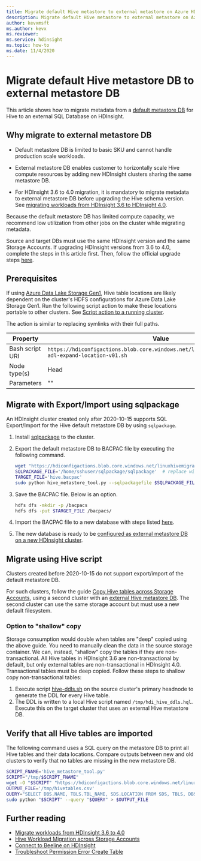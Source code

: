 ```yaml
---
title: Migrate default Hive metastore to external metastore on Azure HDInsight
description: Migrate default Hive metastore to external metastore on Azure HDInsight
author: kevxmsft
ms.author: kevx
ms.reviewer: 
ms.service: hdinsight
ms.topic: how-to
ms.date: 11/4/2020
---
```


# Migrate default Hive metastore DB to external metastore DB

This article shows how to migrate metadata from a [default metastore DB](../hdinsight-use-external-metadata-stores.md#default-metastore) for Hive to an external SQL Database on HDInsight. 

## Why migrate to external metastore DB

* Default metastore DB is limited to basic SKU and cannot handle production scale workloads.

* External metastore DB enables customer to horizontally scale Hive compute resources by adding new HDInsight clusters sharing the same metastore DB.

* For HDInsight 3.6 to 4.0 migration, it is mandatory to migrate metadata to external metastore DB before upgrading the Hive schema version. See [migrating workloads from HDInsight 3.6 to HDInsight 4.0](./apache-hive-migrate-workloads.md).

Because the default metastore DB has limited compute capacity, we recommend low utilization from other jobs on the cluster while migrating metadata.

Source and target DBs must use the same HDInsight version and the same Storage Accounts. If upgrading HDInsight versions from 3.6 to 4.0, complete the steps in this article first. Then, follow the official upgrade steps [here](./apache-hive-migrate-workloads.md).

## Prerequisites

If using [Azure Data Lake Storage Gen1](../overview-data-lake-storage-gen1.md), Hive table locations are likely dependent on the cluster's HDFS configurations for Azure Data Lake Storage Gen1. Run the following script action to make these locations portable to other clusters. See [Script action to a running cluster](../hdinsight-hadoop-customize-cluster-linux.md#script-action-to-a-running-cluster).

The action is similar to replacing symlinks with their full paths.

|Property | Value |
|---|---|
|Bash script URI|`https://hdiconfigactions.blob.core.windows.net/linuxhivemigrationv01/hive-adl-expand-location-v01.sh`|
|Node type(s)|Head|
|Parameters|""|

## Migrate with Export/Import using sqlpackage

An HDInsight cluster created only after 2020-10-15 supports SQL Export/Import for the Hive default metastore DB by using `sqlpackage`.

1. Install [sqlpackage](/sql/tools/sqlpackage-download#get-sqlpackage-net-core-for-linux) to the cluster.

2. Export the default metastore DB to BACPAC file by executing the following command.

    ```bash
    wget "https://hdiconfigactions.blob.core.windows.net/linuxhivemigrationv01/hive_metastore_tool.py"
    SQLPACKAGE_FILE='/home/sshuser/sqlpackage/sqlpackage'  # replace with sqlpackage location
    TARGET_FILE='hive.bacpac'
    sudo python hive_metastore_tool.py --sqlpackagefile $SQLPACKAGE_FILE --targetfile $TARGET_FILE
    ```

3. Save the BACPAC file. Below is an option.

    ```bash
    hdfs dfs -mkdir -p /bacpacs
    hdfs dfs -put $TARGET_FILE /bacpacs/
    ```

4. Import the BACPAC file to a new database with steps listed [here](../../azure-sql/database/database-import.md).

5. The new database is ready to be [configured as external metastore DB on a new HDInsight cluster](../hdinsight-use-external-metadata-stores.md#select-a-custom-metastore-during-cluster-creation).

## Migrate using Hive script

Clusters created before 2020-10-15 do not support export/import of the default metastore DB.

For such clusters, follow the guide [Copy Hive tables across Storage Accounts](./hive-migration-across-storage-accounts.md), using a second cluster with an [external Hive metastore DB](../hdinsight-use-external-metadata-stores.md#select-a-custom-metastore-during-cluster-creation). The second cluster can use the same storage account but must use a new default filesystem.

### Option to "shallow" copy
Storage consumption would double when tables are "deep" copied using the above guide. You need to manually clean the data in the source storage container.
We can, instead, "shallow" copy the tables if they are non-transactional. All Hive tables in HDInsight 3.6 are non-transactional by default, but only external tables are non-transactional in HDInsight 4.0. Transactional tables must be deep copied. Follow these steps to shallow copy non-transactional tables:

1. Execute script [hive-ddls.sh](https://hdiconfigactions.blob.core.windows.net/linuxhivemigrationv01/hive-ddls.sh) on the source cluster's primary headnode to generate the DDL for every Hive table.
2. The DDL is written to a local Hive script named `/tmp/hdi_hive_ddls.hql`. Execute this on the target cluster that uses an external Hive metastore DB.

## Verify that all Hive tables are imported

The following command uses a SQL query on the metastore DB to print all Hive tables and their data locations. Compare outputs between new and old clusters to verify that no tables are missing in the new metastore DB.

```bash
SCRIPT_FNAME='hive_metastore_tool.py'
SCRIPT="/tmp/$SCRIPT_FNAME"
wget -O "$SCRIPT" "https://hdiconfigactions.blob.core.windows.net/linuxhivemigrationv01/$SCRIPT_FNAME"
OUTPUT_FILE='/tmp/hivetables.csv'
QUERY="SELECT DBS.NAME, TBLS.TBL_NAME, SDS.LOCATION FROM SDS, TBLS, DBS WHERE TBLS.SD_ID = SDS.SD_ID AND TBLS.DB_ID = DBS.DB_ID ORDER BY DBS.NAME, TBLS.TBL_NAME ASC;"
sudo python "$SCRIPT" --query "$QUERY" > $OUTPUT_FILE
```

## Further reading

* [Migrate workloads from HDInsight 3.6 to 4.0](./apache-hive-migrate-workloads.md)
* [Hive Workload Migration across Storage Accounts](./hive-migration-across-storage-accounts.md)
* [Connect to Beeline on HDInsight](../hadoop/connect-install-beeline.md)
* [Troubleshoot Permission Error Create Table](./interactive-query-troubleshoot-permission-error-create-table.md)